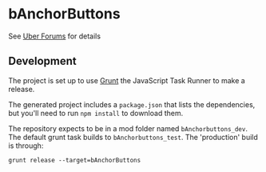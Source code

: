 # bAnchorButtons

See [Uber Forums](https://forums.uberent.com/threads/rel-anchor-buttons.54563/) for details

## Development

The project is set up to use [Grunt](http://gruntjs.com/) the JavaScript Task Runner to make a release.

The generated project includes a `package.json` that lists the dependencies, but you'll need to run `npm install` to download them.

The repository expects to be in a mod folder named `bAnchorbuttons_dev`.  The default grunt task builds to `bAnchorbuttons_test`.  The 'production' build is through:

    grunt release --target=bAnchorButtons
